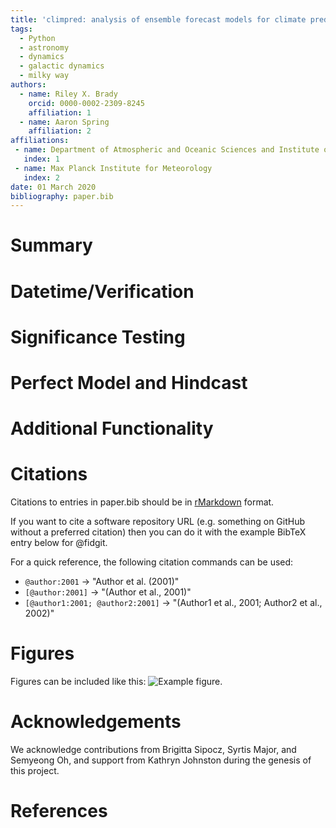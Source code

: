 ```yaml
---
title: 'climpred: analysis of ensemble forecast models for climate prediction'
tags:
  - Python
  - astronomy
  - dynamics
  - galactic dynamics
  - milky way
authors:
  - name: Riley X. Brady
    orcid: 0000-0002-2309-8245
    affiliation: 1
  - name: Aaron Spring
    affiliation: 2
affiliations:
 - name: Department of Atmospheric and Oceanic Sciences and Institute of Arctic and Alpine Research, University of Colorado Boulder, CO, USA
   index: 1
 - name: Max Planck Institute for Meteorology
   index: 2
date: 01 March 2020
bibliography: paper.bib
---
```


# Summary
<!---
Updated version of the "scope" section of the documentation.
-->

# Datetime/Verification

<!---
Discussion of datetime alignment, challenge of doing this in the field.
-->

# Significance Testing

<!---
metric significance vs. bootstrapping
-->

# Perfect Model and Hindcast

<!---
We support both of these formats.
-->

# Additional Functionality

<!---
* CMIP6/intake
* dask/pangeo
* metric/comparisons
* modular
-->

# Citations

Citations to entries in paper.bib should be in
[rMarkdown](http://rmarkdown.rstudio.com/authoring_bibliographies_and_citations.html)
format.

If you want to cite a software repository URL (e.g. something on GitHub without a preferred
citation) then you can do it with the example BibTeX entry below for @fidgit.

For a quick reference, the following citation commands can be used:
- `@author:2001`  ->  "Author et al. (2001)"
- `[@author:2001]` -> "(Author et al., 2001)"
- `[@author1:2001; @author2:2001]` -> "(Author1 et al., 2001; Author2 et al., 2002)"

# Figures

Figures can be included like this: ![Example figure.](figure.png)

# Acknowledgements

We acknowledge contributions from Brigitta Sipocz, Syrtis Major, and Semyeong
Oh, and support from Kathryn Johnston during the genesis of this project.

# References
<!--stackedit_data:
eyJoaXN0b3J5IjpbMTE0Mjc1OTA3Ml19
-->